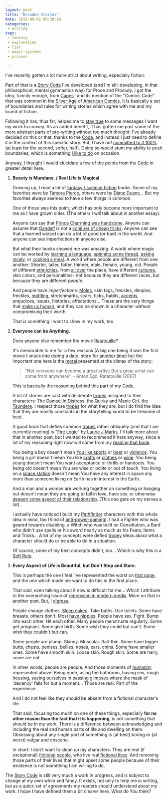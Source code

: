 ```yaml
---
layout: post
title: "Encoded Stories"
date: 2015-09-02 00:30:18
categories:
 - writing
tags:
 - fantasy
 - explanation
 - list
 - magic systems
 - process
 
---
```



I've recently gotten a lot more strict about writing, especially
fiction.

Part of that is a [Story Code][Story Code] I've developed (and I'm
still developing, in that philosophical, mental gymnastics way) for
Prose and Prosody. I got the idea, funnily enough, from
[Capes][Capes RPG]- and its mention of the "Comics Code" that was
common in the [Silver Age][Silver Age] of
[American Comics][American Comics]. It is basically a set of
boundaries and rules for writing stories which agree with me and my
brand of fiction.

<!-- more -->

Following it has, thus far, helped me to [stay true][Kedishire] to
some messages I want my work to convey. As an added benefit, it has
gotten me past some of the more abstract parts of
[pre-writing][Snowflake] without too much thought: I've already
decided on this or that, thanks to the [Code][Story Code], and instead
I just need to define it in the context of this specific story. But, I
have *not* [committed to it 100%][Least I Could Do] (at least for the
second, softer, half). Doing so would stunt my ability to push
boundaries, which is something [I like to do][Questionable Content] on
occasion.

Anyway, I thought I would elucidate a few of the points from the
[Code][Story Code] in greater detail here.

1. __Beauty is Mundane. / Real Life is Magical.__

   Growing up, I read a lot of [fantasy / science fiction][scififant]
   books. Some of my favorites were by [Tamora Pierce][Tamora Pierce],
   others were by [Diane Duane][Diane Duane]... But my favorites
   always seemed to have a few things in common.

   One of those was this point, which has only become more important to
   me as I have grown older. (The others I will talk about in another
   essay).

   Anyone can say that
   [Prince Charming was handsome][Prince Charming]. Anyone can assume
   that [Gandalf][gandalf] is not a
   [conjurer of cheap tricks][conjurer]. Anyone can see that a learned
   wizard can do a lot of good (or bad) in the world. And anyone can
   see imperfections in anyone else.

   But what their books showed me was amazing: A world where magic can
   be worked by [learning a language][The Speech],
   [spinning some thread][Sandry], [asking nicely][The Speech], or
   [cooking a meal][Gorse]. A world where people are different from
   one another: Shorter, taller, fatter, thinner, male, female, young,
   old. People of different [ethnicities][Briar], from
   [all over][Nita] the place, have different [cultures][Daja], skin
   colors, and personalities- not because they are different races,
   but because they are different *people*.

   And people have *imperfections*: [Moles][moles], skin tags,
   freckles, dimples, freckles, [mottling][mottling], stretchmarks,
   scars, ticks, habits, [accents][accents], prejudices, issues,
   histories, affectations... These are the very things that
   [make us human][humanity], and they can be shown in a character
   *without* compromising their worth.

   That is something I want to show in my work, too.
   
2. __Everyone can be Anything.__
   
   Does anyone else remember the movie [Ratatouille][Ratatouille]?
   
   It's memorable to me for a few reasons (A big one being it was the
   first movie I snuck into during a date, story for
   [another time][Another Day]) but the important one here is the
   [moral][moral] presented at the climax of the story:

   > "Not everyone can become a great artist; But a great artist
   > can come from anywhere". - Anton Ego, Ratatouille (2007)
   
   This is basically the reasoning behind this part of my
   [Code][Story Code].

   A lot of stories are cast with deliberate [tropes][tropes] assigned
   to their characters: The [Damsel in Distress][damsel], the
   [Quirky and Manic Girl][manic], the [Tsundere][tsundere]. I
   respect those [tropes][tropes] for what they are, but I do find the
   idea that they are mostly constants in the storytelling
   world to be tiresome at best.

   A good book that defies common [tropes][tropes] rather obliquely
   (and that I am currently reading) is "[Fire Logic][Fire Logic]" by
   [Laurie J Marks][Laurie Marks]. I'll talk more about that in
   another post, but I wanted to recommend it here anyway, since a lot
   of my reasoning right now will come from my
   [reading that book][Goodreads].
   
   You being a boy doesn't mean [You like sports][We Like Sports] or
   [beer][beer xkcd] or [violence][sax and violins]. You being a girl
   doesn't mean You like [crafts][knitting] or [clothes][shoes] or
   [wine][alcohol]. You being young doesn't mean You want acceptance
   or thrills or handouts. You being old doesn't mean You are wise or
   polite or out of touch. You living on a [space station][BAUD]
   doesn't mean You have any interest in space any more than someone
   living on Earth has in interest in the Earth.

   And a man and a woman are working together on something or hanging
   out doesn't mean they are going to fall in love, have sex, or
   otherwise
   [deepen some aspect of their relationship][Movie Romance]. (This
   one gets on my nerves a *lot*).

   I actually have noticed I build my [Pathfinder][pf] characters with
   this whole idea in mind, too (Kind of
   [anti-power-gaming][power gaming]). I had a Fighter who was geared
   towards disabling, a Witch who was built on Constitution, a Bard
   who didn't use spells or his sword nearly as much as his Feats,
   Items and Tricks... A lot of my concepts were defied
   [tropey][tropes] ideas about what a character should do or be able
   to do in a situation.

   Of course, some of my best concepts didn't, too... Which is why
   this is a [Soft Rule][moderation].

3. __Every Aspect of Life is Beautiful, but Don't Stop and Stare.__
   
   This is perhaps the one I feel I've represented the worst on
   [that page][Story Code], and the one which made me want to do this
   in the first place.
   
   That said, even talking about it now is difficult for me... Which I
   attribute to the overarching issue of
   [repression in modern media][repression]. More on that in another
   post. But, I [digress][digressing].

   People change clothes. [Sleep naked][Lit]. Take baths. Use
   toilets. Some have breasts, others don't. Most
   [have nipples][nipples]. People have sex. Fight. Bump into each
   other. Hit each other. Many people menstruate regularly. Some get
   pregnant. Some give birth. Some wish they could but can't. Some
   wish they couldn't but can.

   Some people are plump. Skinny. Muscular. Rail-thin. Some have
   bigger butts, chests, penises, bellies, noses, ears, chins. Some
   have smaller ones. Some have smooth skin. Loose skin. Rough
   skin. Some are hairy, some are not.

   In other words, people are people. And those moments of
   [humanity][humanity] represented above: Being nude, using the
   bathroom, having sex, rough housing, seeing ourselves in passing
   glimpses where the mask of 'decency' falls for but a
   moment... Those are real. Part of the experience.

   And I do not feel like they should be absent from a fictional
   character's life.

   That said, focusing too much on one of these things, especially
   **for no other reason than the fact that it is happening**, is not
   something that should be in my work. There is a difference between
   acknowledging and including the real and human parts of life and
   dwelling on them. Obsessing about any single part of something is
   (at best) boring or (at worst) vulgar and obscene.

   In short: I don't want to clean up my characters. They are real (if
   exceptional) [fictional people][fairly odd], who live real
   [fictional lives][fairly odd]. And removing those parts of their
   lives that might upset some people because of their existence is
   not something I am willing to do.

The [Story Code][Story Code] is still very much a work in progress,
and is subject to change at my own whim and fancy. It exists, not only
to help me in writing, but as a quick set of agreements my readers
should understand about my work. I hope I have defined them a bit
clearer here. What do You think?



[Story Code]: http://www.proseandprosody.com/p/story-code-story-code-story-code-you.html "Having an in-house story code is actually something that has been very helpful to me over the last few months. It serves as a reminder to my ideals, my goals, and the promises I've made to myself. I highly recommend anyone involved in a creative pursuit give it a try."
[Capes RPG]: http://www.museoffire.com/Games/about.html "I've mentioned it before a bunch, but Capes RPG is a very fun, fairly fluffy game. We are in the final prep stages of running a Steven Universe AU based game using the system; I'll be sure to post about it when it actually comes together."
[Silver Age]: https://en.wikipedia.org/wiki/Silver_Age_of_Comic_Books "I have a passing familiarity with American Comics, and definitely prefer Marvel over DC. But as for getting *into* comics, I have found it very difficult to do so. I don't really want to buy omnibuses, and I don't really like jumping into a story in the middle, which makes things very difficult. More in another post."
[American Comics]: https://en.wikipedia.org/wiki/American_comic_book "I actually think the Comics Code Authority was way too strict when it came to most things. But, the way that the *idea* of a code was presented in Capes makes much more sense to me, and the code I have set up actually bears little resemblance to the Comics Code presented in the 1950's."
[Kedishire]: http://www.proseandprosody.com/2015/08/ked-02-ysvelten-dezbana.html "The link here is really just because of the first words, but it is a theme I will represent throughout the series as a whole. Being true to Yourself is a very difficult yet important lesson I have been trying to master for the last 15 years or so, and I have a lot of work left ahead of me. But in regards to my work, I think the Code helps a lot."
[Snowflake]: http://www.advancedfictionwriting.com/articles/snowflake-method/ "I use my own variation on the Snowflake method to flesh out the basics of a story before really beginning my prep work. That said, having set ideas (like those presented below) that I am not willing to compromise on really helps develop those little drops of water into beautiful snowflakes."
[Least I Could Do]: # "If anything, I think that people would say I am a bit too gung ho when committing to something. I am a very jump-in-the-deep-end kind of person with most things. But I am learning to temper my enthusiasm a bit when it comes to high-level concepts, especially in my working life, because it tends to lead me to burn out."
[Questionable Content]: http://www.questionablecontent.net/view.php?comic=2699 "Pushing boundaries is probably my biggest social vice. I think it stems from my intense curiosity about life and the world around me. I very rarely leave well enough alone, if only because doing so is only well enough. I want to do better than that. "
[scififant]: https://www.sfsite.com/columns/amy26.htm "Fantasy and Science Fiction are wonderful genres of literature, because they can present things, ideas, concepts, emotions and such in ways that more realistic genres couldn't. They also allow me to disengage more from the world around me, and that helps me to relax more than I otherwise would be able to."
[Tamora Pierce]: http://www.tamora-pierce.com/ "Tamora Pierce. If there is one author that I have to give accolades to for making me the man I am today, I would have to give them to her. I read so many series by her growing up: The Circle of Magic, the Circle Opens, the Lioness Quartet, The Immortals Quartet.... They introduced me to so many concepts I hold very dear to my heart, and I haven't the space to describe the impact they've had on every aspect of my life. If You are reading this: Thank You so much, Tamora."
[Diane Duane]: http://www.dianeduane.com/ "Diane Duane was the other side of Fantasy for me growing up. To counter the wildly fantastic worlds of Emelan and Tortall, this world was an overlay on modern New York (a place I frequented as a child and live nearby as an adult). It showed a hidden, magical side to the universe which was available to those worthy and those who sought out the knowledge. I would not be a complete person without her books and Tamora's (and many others, but I feel those and Card's Enders series are paramount), and I must thank her as well. They are definitely both my idols."
[Prince Charming]: https://en.wikipedia.org/wiki/Prince_Charming "How boring a trope is Prince Charming? Royalty, Wealthy, Beauty, Grace, Strength... He is the Superman of Fairytale land. He has no flaws."
[Gandalf]: https://en.wikipedia.org/wiki/Gandalf "Many more people know about Gandalf and Middle Earth than when I was growing up, thanks to the movies. I will say that I liked the Gandalf in my head much better."
[conjurer]: https://www.youtube.com/watch?v=lKaw5SjeHx0 "One of his most famous quotes, anyway. Fly, You fools!"
[The Speech]: https://en.wikipedia.org/wiki/The_Speech "This was always such an enrapturing part of Diane Duane's books (and Truespeech in general fantasy): The idea that the world around You has a language You can learn, and by learning it You gain knowledge and power to do things You couldn't do before resonates with me quite heavily. More on this in another post."
[Sandry]: https://en.wikipedia.org/wiki/Sandrilene_fa_Toren "Sandry, from the Circle of Magic, largely inspired me to pressure my grandmother to teach me to sew and crochet. This, in turn, taught me that I could make things, and those things would be pretty decent so long as I stuck with it. There is nothing like the thrill of willing something into existence."
[Gorse]: http://tamorapierce.wikia.com/wiki/Gorse "Gorse, who had magic with cooking and food, is a character I attribute my wide interest in cooking to. He effected me much more subtly than most others, but he definitely effected me. I love cooking for people, and seeing them made happy and satisfied by my work."
[Briar]: https://en.wikipedia.org/wiki/Briar_Moss "The Circle of Magic had many diverse characters in it, from all over the Emelan area. Briar had almond shaped eyes and dark-tan skin, compared to Tris's pale skin and Sandry's sun tanned fair skin. Daja I'll talk about below."
[Nita]: https://en.wikipedia.org/wiki/Young_Wizards#Nita "Juanita is one of the duo from the Young Wizards series by Diane Duane. (The other was *actually named* Christopher Rodriguez, which always blew my mind as a kid!). I remember their culture because it was the first time I saw normal, American kids with Spanish / Hispanic backgrounds as main characters in media (As opposed to tokens, or cultural caricatures). Nita was also half Irish, which I have roots in as well. That resonated with me a lot, because they shared those cultural traits You inherit from different backgrounds (like family members speaking Spanish) that most other characters didn't have. "
[Daja]: https://en.wikipedia.org/wiki/Daja_Kisubo "Daja had dark brown skin. She was the first character I can remember in books I'd read that had dark brown skin, and I didn't really think anything about that until recently: It honestly had never occurred to me how some people might not have had a character in their stories growing up with darker skin. And that made me sad, for obvious reasons. It is really sucky that mainstream books so rarely include a diverse cast."
[moles]: https://www.aad.org/dermatology-a-to-z/diseases-and-treatments/m---p/moles "I actually have a fair number of moles on my body: The flat, smaller kind. However, I cannot remember a single non-beauty-mark example of a character intentionally having moles in any media where it wasn't an ugly joke."
[mottling]: http://www.wisegeekhealth.com/what-is-mottled-skin.htm "Mottling is something I didn't know the name of until recently, though I knew some people with it growing up. Follow the link to learn more, but I certainly didn't read that in a description anywhere growing up!"
[accents]: https://en.wikipedia.org/wiki/Accent "Accents are difficult to represent in written texts: You can transcribe an accent, but then it becomes difficult for the reader to work out what they are saying. You can say they have an accent, but You risk that being glossed over and forgotten. It is a sticky wicket."
[Ratatouille]: https://en.wikipedia.org/wiki/Ratatouille_(film) "I actually enjoyed this movie, though I wonder if that had more to do with my circumstances with seeing it than the actual story. The speech the critic gives at the end is beautiful, though!"
[Another Day]: https://www.youtube.com/watch?v=i8nucnkZk-4 "I don't generally kiss and tell, especially not in a public forum. So, You know, don't hold Your breath!"
[moral]: http://www.helpingwritersbecomeauthors.com/storys-theme-2/ "It's fairly important to have a message You are trying to convey in a story. Whether or not that is an actual moral is pretty loosely defined, but that's the word we use for the concept these days."
[damsel]: https://en.wikipedia.org/wiki/Damsel_in_distress "This is one of many different marginalizing stereotypical character models usually attributed to female characters. I for one am pretty bored with it, but furthermore it has been recognized as a trope for so long that I am bored with the subverted versions of this trope too! Let's just stop with the ultimately helpless characters for a while, guys."
[manic]: http://tvtropes.org/pmwiki/pmwiki.php/Main/ManicPixieDreamGirl "Din Lunahedi was the closest I ever came to recreating this stereotype. She was no-nonsense, did not respect You until You earned it, concerned with her work more than anything else, slightly sociopathic, dismissive of stupidity, nonconforming to gender, sexuality, and racial stereotypes, and one of my top self-made characters. She was AWESOME."
[tsundere]: https://en.wikipedia.org/wiki/Tsundere "To depart from the area I'm talking about throughout the rest of this article: Over-dependence on tropes is one of the things currently KILLING the anime industry in my eyes. Formulae are great, but let's let some originality show through now and then, okay guys?"
[Fire Logic]: http://www.amazon.com/Fire-Logic-Elemental-Laurie-Marks/dp/081256653X "Fire Logic is a pretty interesting and engaging story of a nation at war and the people involved both on and off the field. The characters are very well put together, which is important to me in a book. I'm enjoying it a lot."
[Laurie Marks]: http://lauriejmarks.com/ "I am very happy to have stumbled upon Laurie J Marks while looking for some interesting fantasy books to read in this most recent attempt at convincing myself to read more. I love her writing style. Highly recommended, from what I can see in Fire Logic."
[Goodreads]: http://www.goodreads.com/user/show/23835045-christopher-rodriguez "I do update my Goodreads account as I read books, and I plan to start reading more soon. Feel free to friend me, I usually friend back."
[We Like Sports]: https://www.youtube.com/watch?v=CEVdca9U9LM "What happened to the Lonely Island? I haven't heard about them in a while, so I suppose they have been called to other things."
[beer xkcd]: https://xkcd.com/1534/ "I don't actually drink alcohol, but my favorite tisane (Tension Tamer by Celestial Seasonings) actually has hops in it, so I guess i enjoy their taste at least"
[sax and violins]: https://www.youtube.com/watch?v=2ooKasAGXUg "I love this pun for sex and violence. It seems so weird that this has been so present in our consciousness for the last half-century."
[knitting]: https://en.wikipedia.org/wiki/Crochet "I love crochetting, and consider myself pretty crafty in other areas, too. I love making things, and making things work."
[shoes]: https://www.youtube.com/watch?v=wCF3ywukQYA "Anyone else remember this video? It reminds me of high school, which is (for me) when I first saw it."
[alcohol]: http://ailorian.tumblr.com/post/128001627968 "I don't actually drink any kind of alcohol, but I know from various comics online that it's considered more feminine to like mixed drinks. As for non-alcoholic drinks, I enjoy mixed drinks a lot, though!"
[BAUD]: http://www.proseandprosody.com/2015/04/baud-01-alone-in-detainment.html "This trope is one that I attack pretty heavily in my work. In life, many people fall into things as dilettantes at best, and never leave because doing so would be more difficult than staying where You are. I know many people like this, and so I have a lot of characters like that. This link goes to one."
[Movie Romance]: http://www.imdb.com/title/tt1392190/ "As a male introvert who tends to get along better with female people, I find this an extremely annoying stereotype both on and off screen. No, hanging out one-on-one with a woman is not indicative of romantic or sexual interest on either side (or at least, it shouldn't be) and I find it pretty offensive that people can't get that through their heads. It shows a lack of respect for both men and women as human beings, and at times a lack of trust in one person or another. More on this in another post."
[pf]: http://paizo.com/pathfinderRPG/prd/ "I use Pathfinder as an example here because I am normally the DM for my normal gaming group. I have to play the role of the Dungeon Master in that group, so I don't get to make characters (to the fullest extent, anyway) as often as I'd like. One of the groups I used to play in was largely a Pathfinder group, and so I got the chance to focus on character creation for a while."
[power gaming]: https://en.wikipedia.org/wiki/Powergaming "Power gaming, Munchkining, MLG Strats, etc. Are all things that turn me off from many modern games, modern video games as a whole, and many other gamers as well. Optimizing routes or strategies to the degree where a computer could do it is basically giving a computer a handjob: It would prolly be over quicker if You'd just let it do it itself."
[tropes]: http://tvtropes.org/ "Don't misunderstand me: Tropes are very useful tools for memorization, understanding, and *consuming*. As for writing, creating, and *producing*, however, I feel like they are a pretty big crutch people use far too often nowadays, and it would be better to use them as warning signs that something has been done too many times before."
[moderation]: https://en.wikipedia.org/wiki/Moderation "Blind, dogmatic devotion to any one idea or ideal (including this one) is bound to end in problems. Moderation is as key to success in the modern world as it was to all that has come before it."
[repression]: https://en.wikipedia.org/wiki/Sexual_repression "Repression is something that I feel is misunderstood on both sides: Some feel like the world is a hedonistic hellhole now, some feel like the world is too politically correct and self conscious. In reality, I find people to have a lot of intolerance towards other people (and even themselves) when it comes to things like sex, and too much tolerance when it comes to things like violence."
[digressing]: https://www.youtube.com/watch?v=Dt_9miKcszE "I tend to digress a lot, but that's another thing I have tried to be more mindful about in my writing. One of the ways I am able to do that is putting things like this in the title-text... But, people reading this on a mobile device can't read them at all! It's a major problem I hope to solve eventually."
[Lit]: https://www.youtube.com/watch?v=HXuVsGaywrA "When I have my own room (or I am sharing a room with a significant other exclusively) I do prefer to sleep naked. My parents usually did, and I was brought up knowing that it was okay. Yet in most games and many stories, they seem to sleep in their day clothes or armor, not even changing into pajamas!"
[nipples]: https://en.wikipedia.org/wiki/Free_the_Nipple_(campaign) "I have *seriously* never understood why exactly female nipples are not appropriate for the public when male nipples are. It is obviously a temporary social state, but it is also all I have ever known to exist on a societal level... And no one has ever been able to come up with even a semi-satisfying explanation for how this came to be. I mean, even when looking at the events that left things like this in history... It's really just sloppy thinking on every level, and the idea in the first place making no sense just compounds with it to make it mind numbingly stupid."
[humanity]: https://www.youtube.com/watch?v=BHCGti6HeeI "This is a fairly hard thing to get across to people, especially people who've already decided how they feel about things such as violence or nudity. Denying those things that make us human is pointless and detrimental to our own health. Plus, it is actually a pretty dumb concept if You think about it for 5 seconds."
[fairly odd]: http://fairlyoddparents.wikia.com/wiki/Crimson_Chin "Furthermore, I personally don't like how people just pretend that we have come *so* far from our more primitive origins. We really haven't, and that is okay: The human experience is made through balance, and balancing decency and vulgarity is paramount to living a full life."
